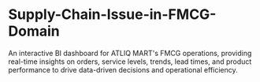 # Supply-Chain-Issue-in-FMCG-Domain
An interactive BI dashboard for ATLIQ MART's FMCG operations, providing real-time insights on orders, service levels, trends, lead times, and product performance to drive data-driven decisions and operational efficiency.
